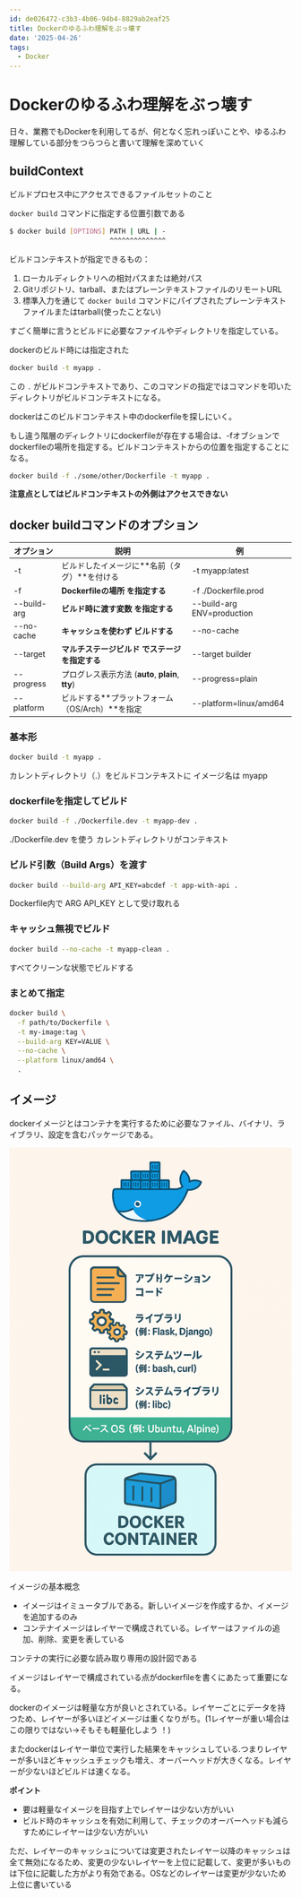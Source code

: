 ```yaml
---
id: de026472-c3b3-4b06-94b4-8829ab2eaf25
title: Dockerのゆるふわ理解をぶっ壊す
date: '2025-04-26'
tags:
  - Docker
---
```

# Dockerのゆるふわ理解をぶっ壊す

日々、業務でもDockerを利用してるが、何となく忘れっぽいことや、ゆるふわ理解している部分をつらつらと書いて理解を深めていく

## buildContext

ビルドプロセス中にアクセスできるファイルセットのこと

`docker build` コマンドに指定する位置引数である

```bash
$ docker build [OPTIONS] PATH | URL | -
                         ^^^^^^^^^^^^^^
```

ビルドコンテキストが指定できるもの：

1. ローカルディレクトリへの相対パスまたは絶対パス
2. Gitリポジトリ、tarball、またはプレーンテキストファイルのリモートURL
3. 標準入力を通じて `docker build` コマンドにパイプされたプレーンテキストファイルまたはtarball(使ったことない)

すごく簡単に言うとビルドに必要なファイルやディレクトリを指定している。

dockerのビルド時には指定された

```bash
docker build -t myapp .
```

この `.` がビルドコンテキストであり、このコマンドの指定ではコマンドを叩いたディレクトリがビルドコンテキストになる。

dockerはこのビルドコンテキスト中のdockerfileを探しにいく。

もし違う階層のディレクトリにdockerfileが存在する場合は、-fオブションでdockerfileの場所を指定する。ビルドコンテキストからの位置を指定することになる。

```bash
docker build -f ./some/other/Dockerfile -t myapp .
```

**注意点としてはビルドコンテキストの外側はアクセスできない**

## docker buildコマンドのオプション


| **オプション** | **説明**                                          | **例**                     |
| ---------------- | --------------------------------------------------- | ---------------------------- |
| -t             | ビルドしたイメージに**名前（タグ）**を付ける      | -t myapp:latest            |
| -f             | **Dockerfileの場所** **を指定する**               | -f ./Dockerfile.prod       |
| --build-arg    | **ビルド時に渡す変数** **を指定する**             | --build-arg ENV=production |
| --no-cache     | **キャッシュを使わず** **ビルドする**             | --no-cache                 |
| --target       | **マルチステージビルド** **でステージを指定する** | --target builder           |
| --progress     | プログレス表示方法 (**auto**, **plain**, **tty**) | --progress=plain           |
| --platform     | ビルドする**プラットフォーム（OS/Arch）**を指定   | --platform=linux/amd64     |

### 基本形

```bash
docker build -t myapp .
```

カレントディレクトリ（.）をビルドコンテキストに
イメージ名は myapp

### dockerfileを指定してビルド

```bash
docker build -f ./Dockerfile.dev -t myapp-dev .
```

./Dockerfile.dev を使う
カレントディレクトリがコンテキスト

### ビルド引数（Build Args）を渡す

```bash
docker build --build-arg API_KEY=abcdef -t app-with-api .
```

Dockerfile内で ARG API_KEY として受け取れる

### キャッシュ無視でビルド

```bash
docker build --no-cache -t myapp-clean .
```

すべてクリーンな状態でビルドする

### まとめて指定

```bash
docker build \
  -f path/to/Dockerfile \
  -t my-image:tag \
  --build-arg KEY=VALUE \
  --no-cache \
  --platform linux/amd64 \
  .
```

## イメージ

dockerイメージとはコンテナを実行するために必要なファイル、バイナリ、ライブラリ、設定を含むパッケージである。

![](./assets/20250426_161721_docker_image.png)

イメージの基本概念

* イメージはイミュータブルである。新しいイメージを作成するか、イメージを追加するのみ
* コンテナイメージはレイヤーで構成されている。レイヤーはファイルの追加、削除、変更を表している

コンテナの実行に必要な読み取り専用の設計図である

イメージはレイヤーで構成されている点がdockerfileを書くにあたって重要になる。

dockerのイメージは軽量な方が良いとされている。レイヤーごとにデータを持つため、レイヤーが多いほどイメージは重くなりがち。(1レイヤーが重い場合はこの限りではない->そもそも軽量化しよう
！)

またdockerはレイヤー単位で実行した結果をキャッシュしている.つまりレイヤーが多いほどキャッシュチェックも増え、オーバーヘッドが大きくなる。レイヤーが少ないほどビルドは速くなる。

**ポイント**

* 要は軽量なイメージを目指す上でレイヤーは少ない方がいい
* ビルド時のキャッシュを有効に利用して、チェックのオーバーヘッドも減らすためにレイヤーは少ない方がいい

ただ、レイヤーのキャッシュについては変更されたレイヤー以降のキャッシュは全て無効になるため、変更の少ないレイヤーを上位に記載して、変更が多いものは下位に記載した方がより有効である。OSなどのレイヤーは変更が少ないため上位に書いている
